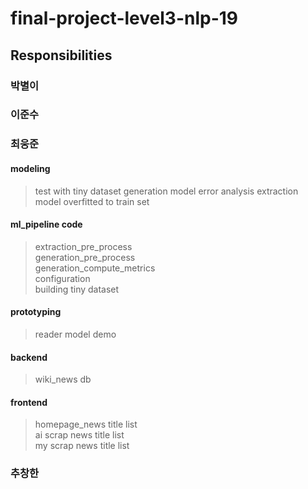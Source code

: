 # final-project-level3-nlp-19


## Responsibilities

### 박별이

### 이준수

### 최웅준
#### modeling
> test with tiny dataset
> generation model error analysis
> extraction model overfitted to train set  
#### ml_pipeline code
> extraction_pre_process  
> generation_pre_process  
> generation_compute_metrics  
> configuration  
> building tiny dataset 
#### prototyping
> reader model demo
#### backend
> wiki_news db
#### frontend
> homepage_news title list  
> ai scrap news title list  
> my scrap news title list  

### 추창한

